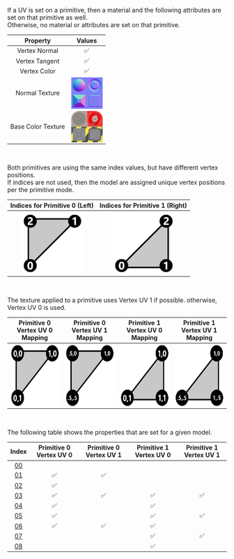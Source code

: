 If a UV is set on a primitive, then a material and the following attributes are set on that primitive as well.  
Otherwise, no material or attributes are set on that primitive.


Property | **Values**
:---: | :---:
Vertex Normal | :white_check_mark:
Vertex Tangent | :white_check_mark:
Vertex Color | :white_check_mark:
Normal Texture | <img src="./Textures/Texture_normal.png" height="72" width="72" align="middle">
Base Color Texture | <img src="./Textures/Texture_baseColor.png" height="72" width="72" align="middle">


<br>

Both primitives are using the same index values, but have different vertex positions.  
If indices are not used, then the model are assigned unique vertex positions per the primitive mode.  

Indices for Primitive 0 (Left) | Indices for Primitive 1 (Right)
:---: | :---:
<img src="Figures/Figure_Indices_Primitive0.png" height="144" width="144" align="middle"> | <img src="Figures/Figure_Indices_Primitive1.png" height="144" width="144" align="middle">

<br>

The texture applied to a primitive uses Vertex UV 1 if possible. otherwise, Vertex UV 0 is used.  

Primitive 0 Vertex UV 0 Mapping | Primitive 0 Vertex UV 1 Mapping | Primitive 1 Vertex UV 0 Mapping | Primitive 1 Vertex UV 1 Mapping
:---: | :---: | :---: | :---:
<img src="Figures/Figure_UVSpace2.png" height="144" width="144" align="middle"> | <img src="Figures/Figure_UVSpace4.png" height="144" width="144" align="middle"> | <img src="Figures/Figure_UVSpace3.png" height="144" width="144" align="middle"> | <img src="Figures/Figure_UVSpace5.png" height="144" width="144" align="middle">

<br>

The following table shows the properties that are set for a given model.  


Index | Primitive 0 Vertex UV 0 | Primitive 0 Vertex UV 1 | Primitive 1 Vertex UV 0 | Primitive 1 Vertex UV 1
:---: | :---: | :---: | :---: | :---:
[00](./Mesh_PrimitivesUV_00.gltf) |   |   |   |  
[01](./Mesh_PrimitivesUV_01.gltf) | :white_check_mark: | :white_check_mark: |   |  
[02](./Mesh_PrimitivesUV_02.gltf) | :white_check_mark: |   |   |  
[03](./Mesh_PrimitivesUV_03.gltf) | :white_check_mark: | :white_check_mark: | :white_check_mark: | :white_check_mark:
[04](./Mesh_PrimitivesUV_04.gltf) | :white_check_mark: |   | :white_check_mark: |  
[05](./Mesh_PrimitivesUV_05.gltf) | :white_check_mark: |   | :white_check_mark: | :white_check_mark:
[06](./Mesh_PrimitivesUV_06.gltf) | :white_check_mark: | :white_check_mark: | :white_check_mark: |  
[07](./Mesh_PrimitivesUV_07.gltf) |   |   | :white_check_mark: | :white_check_mark:
[08](./Mesh_PrimitivesUV_08.gltf) |   |   | :white_check_mark: |  
 
